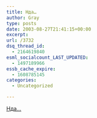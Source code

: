 ```yaml
---
title: Нда…
author: Gray
type: posts
date: 2003-08-27T21:41:15+00:00
excerpt:
url: /3732
dsq_thread_id:
  - 2164619840
esml_socialcount_LAST_UPDATED:
  - 1497189966
essb_cache_expire:
  - 1608785145
categories:
  - Uncategorized

---
```








<a href="http://www.livejournal.com/users/mozgovaya/147451.html" target="_blank">Нда&#8230;</a>